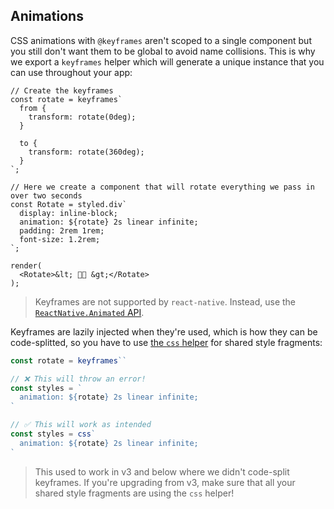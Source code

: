 ## Animations

CSS animations with `@keyframes` aren't scoped to a single component but you still don't want them to be global to avoid name collisions. This is why we export a `keyframes` helper which will generate a unique instance that you can use throughout your app:

```react
// Create the keyframes
const rotate = keyframes`
  from {
    transform: rotate(0deg);
  }

  to {
    transform: rotate(360deg);
  }
`;

// Here we create a component that will rotate everything we pass in over two seconds
const Rotate = styled.div`
  display: inline-block;
  animation: ${rotate} 2s linear infinite;
  padding: 2rem 1rem;
  font-size: 1.2rem;
`;

render(
  <Rotate>&lt; 💅🏾 &gt;</Rotate>
);
```

> Keyframes are not supported by `react-native`. Instead, use the [`ReactNative.Animated` API](https://stackoverflow.com/questions/50891046/rotate-an-svg-in-react-native/50891225#50891225).

Keyframes are lazily injected when they're used, which is how they can be code-splitted, so you have to use [the `css` helper](/docs/api#css) for shared style fragments:

```javascript
const rotate = keyframes``

// ❌ This will throw an error!
const styles = `
  animation: ${rotate} 2s linear infinite;
`

// ✅ This will work as intended
const styles = css`
  animation: ${rotate} 2s linear infinite;
`
```

> This used to work in v3 and below where we didn't code-split keyframes. If you're upgrading from v3, make sure that all your shared style fragments are using the `css` helper!
